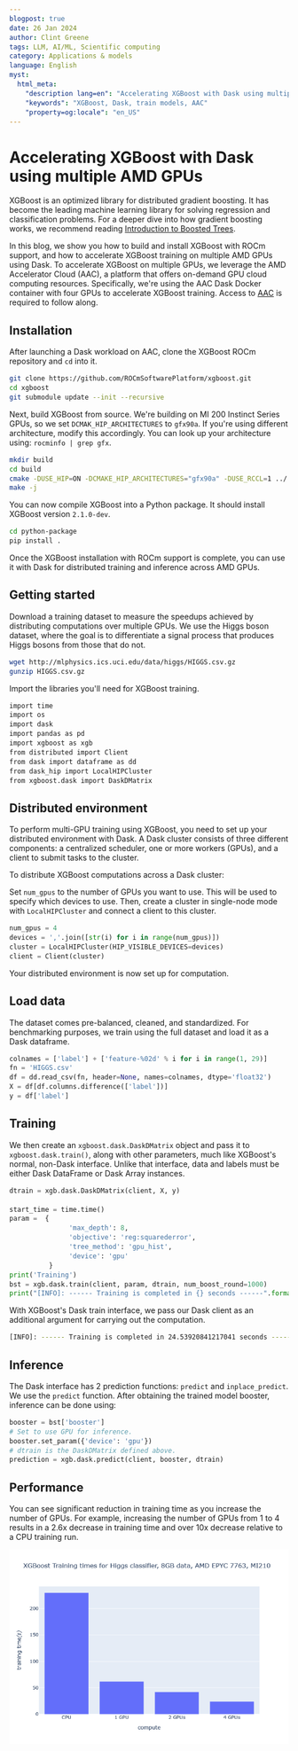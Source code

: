 ```yaml
---
blogpost: true
date: 26 Jan 2024
author: Clint Greene
tags: LLM, AI/ML, Scientific computing
category: Applications & models
language: English
myst:
  html_meta:
    "description lang=en": "Accelerating XGBoost with Dask using multiple AMD GPUs"
    "keywords": "XGBoost, Dask, train models, AAC"
    "property=og:locale": "en_US"
---
```


# Accelerating XGBoost with Dask using multiple AMD GPUs

XGBoost is an optimized library for distributed gradient boosting. It has become the leading machine
learning library for solving regression and classification problems. For a deeper dive into how gradient
boosting works, we recommend reading
[Introduction to Boosted Trees](https://xgboost.readthedocs.io/en/stable/tutorials/model.html).

In this blog, we show you how to build and install XGBoost with ROCm support, and how to accelerate
XGBoost training on multiple AMD GPUs using Dask. To accelerate XGBoost on multiple GPUs, we
leverage the AMD Accelerator Cloud (AAC), a platform that offers on-demand GPU cloud computing
resources. Specifically, we're using the AAC Dask Docker container with four GPUs to accelerate XGBoost
training. Access to [AAC](https://aac.amd.com) is required to follow along.

## Installation

After launching a Dask workload on AAC, clone the XGBoost ROCm repository and `cd`
into it.

```bash
git clone https://github.com/ROCmSoftwarePlatform/xgboost.git
cd xgboost
git submodule update --init --recursive
```

Next, build XGBoost from source. We're building on MI 200 Instinct Series GPUs, so we set
`DCMAK_HIP_ARCHITECTURES` to `gfx90a`. If you're using different architecture, modify this
accordingly. You can look up your architecture using: `rocminfo | grep gfx`.

```bash
mkdir build
cd build
cmake -DUSE_HIP=ON -DCMAKE_HIP_ARCHITECTURES="gfx90a" -DUSE_RCCL=1 ../
make -j
```

You can now compile XGBoost into a Python package. It should install XGBoost version `2.1.0-dev`.

```bash
cd python-package
pip install .
```

Once the XGBoost installation with ROCm support is complete, you can use it with Dask for distributed
training and inference across AMD GPUs.

## Getting started

Download a training dataset to measure the speedups achieved by distributing computations over
multiple GPUs. We use the Higgs boson dataset, where the goal is to differentiate a signal process that
produces Higgs bosons from those that do not.

```bash
wget http://mlphysics.ics.uci.edu/data/higgs/HIGGS.csv.gz
gunzip HIGGS.csv.gz
```

Import the libraries you'll need for XGBoost training.

```bash
import time
import os
import dask
import pandas as pd
import xgboost as xgb
from distributed import Client
from dask import dataframe as dd
from dask_hip import LocalHIPCluster
from xgboost.dask import DaskDMatrix
```

## Distributed environment

To perform multi-GPU training using XGBoost, you need to set up your distributed environment with
Dask. A Dask cluster consists of three different components: a centralized scheduler, one or more
workers (GPUs), and a client to submit tasks to the cluster.

To distribute XGBoost computations across a Dask cluster:

Set `num_gpus` to the number of GPUs you want to use. This will be used to specify which devices to
use. Then, create a cluster in single-node mode with `LocalHIPCluster` and connect a client to this
cluster.

```python
num_gpus = 4
devices = ','.join([str(i) for i in range(num_gpus)])
cluster = LocalHIPCluster(HIP_VISIBLE_DEVICES=devices)
client = Client(cluster)
```

Your distributed environment is now set up for computation.

## Load data

The dataset comes pre-balanced, cleaned, and standardized. For benchmarking purposes, we train
using the full dataset and load it as a Dask dataframe.

```python
colnames = ['label'] + ['feature-%02d' % i for i in range(1, 29)]
fn = 'HIGGS.csv'
df = dd.read_csv(fn, header=None, names=colnames, dtype='float32')
X = df[df.columns.difference(['label'])]
y = df['label']
```

## Training

We then create an `xgboost.dask.DaskDMatrix` object and pass it to `xgboost.dask.train()`, along with
other parameters, much like XGBoost's normal, non-Dask interface. Unlike that interface, data and
labels must be either Dask DataFrame or Dask Array instances.

```python
dtrain = xgb.dask.DaskDMatrix(client, X, y)

start_time = time.time()
param =  {
               'max_depth': 8,
               'objective': 'reg:squarederror',
               'tree_method': 'gpu_hist',
               'device': 'gpu'
          }
print('Training')
bst = xgb.dask.train(client, param, dtrain, num_boost_round=1000)
print("[INFO]: ------ Training is completed in {} seconds ------".format((time.time() - start_time)))
```

With XGBoost's Dask train interface, we pass our Dask client as an additional argument for carrying out
the computation.

```bash
[INFO]: ------ Training is completed in 24.53920841217041 seconds ------
```

## Inference

The Dask interface has 2 prediction functions: `predict` and `inplace_predict`. We use the `predict`
function. After obtaining the trained model booster, inference can be done using:

```python
booster = bst['booster']
# Set to use GPU for inference.
booster.set_param({'device': 'gpu'})
# dtrain is the DaskDMatrix defined above.
prediction = xgb.dask.predict(client, booster, dtrain)
```

## Performance

You can see significant reduction in training time as you increase the number of GPUs. For example,
increasing the number of GPUs from 1 to 4 results in a 2.6x decrease in training time and over 10x
decrease relative to a CPU training run.

![Training speedup](./images/xgboost-bench.png)
